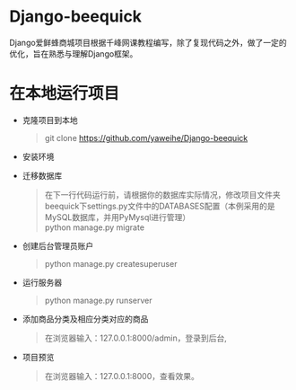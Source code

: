 # Django-beequick
Django爱鲜蜂商城项目根据千峰网课教程编写，除了复现代码之外，做了一定的优化，旨在熟悉与理解Django框架。


# 在本地运行项目
* 克隆项目到本地<br>
  >git clone https://github.com/yaweihe/Django-beequick
  
* 安装环境
  >
* 迁移数据库
  >在下一行代码运行前，请根据你的数据库实际情况，修改项目文件夹beequick下settings.py文件中的DATABASES配置（本例采用的是MySQL数据库，并用PyMysql进行管理）<br>
  >python manage.py migrate
  
* 创建后台管理员账户
  >python manage.py createsuperuser

* 运行服务器
  >python manage.py runserver

* 添加商品分类及相应分类对应的商品
  >在浏览器输入：127.0.0.1:8000/admin，登录到后台,

* 项目预览
  >在浏览器输入：127.0.0.1:8000，查看效果。
